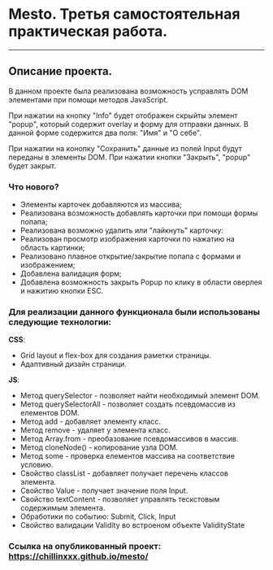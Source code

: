 # **Mesto. Третья самостоятельная практическая работа.**
***
##  Описание проекта.
В данном проекте была реализована возможность усправлять DOM элементами при помощи методов JavaScript.

При нажатии на  кнопку "Info" будет отображен скрыйты элемент "popup", который содержит overlay и форму для отправки данных.  В данной форме содержится два поля: "Имя" и "О себе".  

При нажатии на конопку "Сохранить" данные из полей Input будут переданы в элементы DOM. При нажатии кнопки "Закрыть", "popup" будет закрыт.
### Что нового?
- Элементы карточек добавляются из массива;
- Реализована возможность добавлять карточки при помощи формы попапа;
- Реализована возможно удалить или "лайкнуть" карточку:
- Реализован просмотр изображения карточки по нажатию на область картинки;
- Реализовано плавное открытие/закрытие попапа с формами и изображением;
- Добавлена валидация форм;
- Добавлена возможность закрыть Popup по клику в области оверлея и нажитию кнопки ESC.

### Для реализации данного функционала были использованы следующие технологии:

__CSS__:

* Grid layout и flex-box для создания раметки страницы. 
* Адаптивный дизайн страници.

__JS__:

* Метод querySelector - позволяет найти необходимый элемент DOM.
* Метод querySelectorAll - позволяет создать псевдомассив из елементов DOM.
* Метод add - добавляет элементу класс.
* Метод remove - удаляет у элемента класс.
* Метод Array.from - преобазование псевдомассивов в массив.
* Метод cloneNode() - копирование узла DOM.
* Метод some - проверка елементов массива на соответствие условию.
* Свойство  classList - добавляет получает перечень классов элемента.
* Свойство Value - получает значение поля Input.
* Свойство textContent - позволяет управлять тескстовым содержимым элемента.
* Обработики по событию: Submit, Click, Input
* Свойство валидации Validity во встроеном объекте ValidityState

### Ссылка на опубликованный проект:  https://chillinxxx.github.io/mesto/